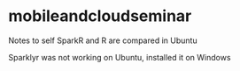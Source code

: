 # mobileandcloudseminar

Notes to self
SparkR and R are compared in Ubuntu

Sparklyr was not working on Ubuntu, installed it on Windows
